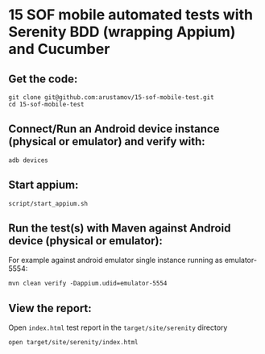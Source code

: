 
# 15 SOF mobile automated tests with Serenity BDD (wrapping Appium) and Cucumber


## Get the code:

    git clone git@github.com:arustamov/15-sof-mobile-test.git
    cd 15-sof-mobile-test
    
## Connect/Run an Android device instance (physical or emulator) and verify with:

    adb devices
    
## Start appium:
    
    script/start_appium.sh

## Run the test(s) with Maven against Android device (physical or emulator):

For example against android emulator single instance running as emulator-5554:
    
    mvn clean verify -Dappium.udid=emulator-5554
    
## View the report:

Open `index.html` test report in the `target/site/serenity` directory

    open target/site/serenity/index.html
